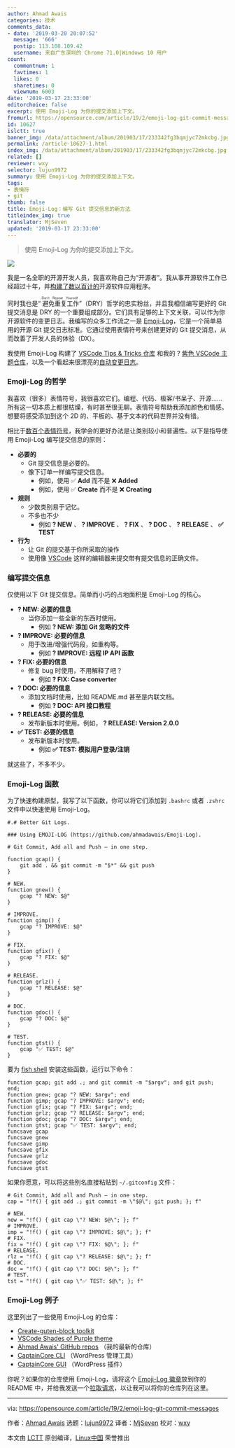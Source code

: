 ```yaml
---
author: Ahmad Awais
categories: 技术
comments_data:
- date: '2019-03-20 20:07:52'
  message: '666'
  postip: 113.108.109.42
  username: 来自广东深圳的 Chrome 71.0|Windows 10 用户
count:
  commentnum: 1
  favtimes: 1
  likes: 0
  sharetimes: 0
  viewnum: 6003
date: '2019-03-17 23:33:00'
editorchoice: false
excerpt: 使用 Emoji-Log 为你的提交添加上下文。
fromurl: https://opensource.com/article/19/2/emoji-log-git-commit-messages
id: 10627
islctt: true
banner_img: /data/attachment/album/201903/17/233342fg3bqmjyc72mkcbg.jpg
permalink: /article-10627-1.html
index_img: /data/attachment/album/201903/17/233342fg3bqmjyc72mkcbg.jpg.thumb.jpg
related: []
reviewer: wxy
selector: lujun9972
summary: 使用 Emoji-Log 为你的提交添加上下文。
tags:
- 表情符
- git
thumb: false
title: Emoji-Log：编写 Git 提交信息的新方法
titleindex_img: true
translator: MjSeven
updated: '2019-03-17 23:33:00'
---
```



> 
> 使用 Emoji-Log 为你的提交添加上下文。
> 
> 
> 


![](/data/attachment/album/201903/17/233342fg3bqmjyc72mkcbg.jpg)


我是一名全职的开源开发人员，我喜欢称自己为“开源者”。我从事开源软件工作已经超过十年，并[构建了数以百计的](https://github.com/ahmadawais)开源软件应用程序。


同时我也是“<ruby> 避免重复工作 <rt>  Don’t Repeat Yourself </rt></ruby>”（DRY）哲学的忠实粉丝，并且我相信编写更好的 Git 提交消息是 DRY 的一个重要组成部分。它们具有足够的上下文关联，可以作为你开源软件的变更日志。我编写的众多工作流之一是 [Emoji-Log](https://github.com/ahmadawais/Emoji-Log/)，它是一个简单易用的开源 Git 提交日志标准。它通过使用表情符号来创建更好的 Git 提交消息，从而改善了开发人员的体验（DX）。


我使用 Emoji-Log 构建了 [VSCode Tips & Tricks 仓库](https://github.com/ahmadawais/VSCode-Tips-Tricks) 和我的 ? [紫色 VSCode 主题仓库](https://github.com/ahmadawais/shades-of-purple-vscode/commits/master)，以及一个看起来很漂亮的[自动变更日志](https://github.com/ahmadawais/shades-of-purple-vscode/blob/master/CHANGELOG.md)。


### Emoji-Log 的哲学


我喜欢（很多）表情符号，我很喜欢它们。编程、代码、极客/书呆子、开源……所有这一切本质上都很枯燥，有时甚至很无聊。表情符号帮助我添加颜色和情感。想要将感受添加到这个 2D 的、平板的、基于文本的代码世界并没有错。


相比于[数百个表情符号](https://gitmoji.carloscuesta.me/)，我学会的更好办法是让类别较小和普遍性。以下是指导使用 Emoji-Log 编写提交信息的原则：


* **必要的**
	+ Git 提交信息是必要的。
	+ 像下订单一样编写提交信息。
		- 例如，使用 ✅ **Add** 而不是 ❌ **Added**
		- 例如，使用 ✅ **Create** 而不是 ❌ **Creating**
* **规则**
	+ 少数类别易于记忆。
	+ 不多也不少
		- 例如 **? NEW** 、 **? IMPROVE** 、 **? FIX** 、 **? DOC** 、 **? RELEASE** 、 **✅ TEST**
* **行为**
	+ 让 Git 的提交基于你所采取的操作
	+ 使用像 [VSCode](https://VSCode.pro) 这样的编辑器来提交带有提交信息的正确文件。


### 编写提交信息


仅使用以下 Git 提交信息。简单而小巧的占地面积是 Emoji-Log 的核心。


* **? NEW: 必要的信息**
	+ 当你添加一些全新的东西时使用。
		- 例如 **? NEW: 添加 Git 忽略的文件**
* **? IMPROVE: 必要的信息**
	+ 用于改进/增强代码段，如重构等。
		- 例如 **? IMPROVE: 远程 IP API 函数**
* **? FIX: 必要的信息**
	+ 修复 bug 时使用，不用解释了吧？
		- 例如 **? FIX: Case converter**
* **? DOC: 必要的信息**
	+ 添加文档时使用，比如 README.md 甚至是内联文档。
		- 例如 **? DOC: API 接口教程**
* **? RELEASE: 必要的信息**
	+ 发布新版本时使用。例如， **? RELEASE: Version 2.0.0**
* **✅ TEST: 必要的信息**
	+ 发布新版本时使用。
		- 例如 **✅ TEST: 模拟用户登录/注销**


就这些了，不多不少。


### Emoji-Log 函数


为了快速构建原型，我写了以下函数，你可以将它们添加到 `.bashrc` 或者 `.zshrc` 文件中以快速使用 Emoji-Log。



```
#.# Better Git Logs.

### Using EMOJI-LOG (https://github.com/ahmadawais/Emoji-Log).

# Git Commit, Add all and Push — in one step.

function gcap() {
    git add . && git commit -m "$*" && git push
}

# NEW.
function gnew() {
    gcap "? NEW: $@"
}

# IMPROVE.
function gimp() {
    gcap "? IMPROVE: $@"
}

# FIX.
function gfix() {
    gcap "? FIX: $@"
}

# RELEASE.
function grlz() {
    gcap "? RELEASE: $@"
}

# DOC.
function gdoc() {
    gcap "? DOC: $@"
}

# TEST.
function gtst() {
    gcap "✅ TEST: $@"
}
```

要为 [fish shell](https://en.wikipedia.org/wiki/Friendly_interactive_shell) 安装这些函数，运行以下命令：



```
function gcap; git add .; and git commit -m "$argv"; and git push; end;
function gnew; gcap "? NEW: $argv"; end
function gimp; gcap "? IMPROVE: $argv"; end;
function gfix; gcap "? FIX: $argv"; end;
function grlz; gcap "? RELEASE: $argv"; end;
function gdoc; gcap "? DOC: $argv"; end;
function gtst; gcap "✅ TEST: $argv"; end;
funcsave gcap
funcsave gnew
funcsave gimp
funcsave gfix
funcsave grlz
funcsave gdoc
funcsave gtst
```

如果你愿意，可以将这些别名直接粘贴到 `~/.gitconfig` 文件：



```
# Git Commit, Add all and Push — in one step.
cap = "!f() { git add .; git commit -m \"$@\"; git push; }; f"

# NEW.
new = "!f() { git cap \"? NEW: $@\"; }; f"
# IMPROVE.
imp = "!f() { git cap \"? IMPROVE: $@\"; }; f"
# FIX.
fix = "!f() { git cap \"? FIX: $@\"; }; f"
# RELEASE.
rlz = "!f() { git cap \"? RELEASE: $@\"; }; f"
# DOC.
doc = "!f() { git cap \"? DOC: $@\"; }; f"
# TEST.
tst = "!f() { git cap \"✅ TEST: $@\"; }; f"
```

### Emoji-Log 例子


这里列出了一些使用 Emoji-Log 的仓库：


* [Create-guten-block toolkit](https://github.com/ahmadawais/create-guten-block/commits/)
* [VSCode Shades of Purple theme](https://github.com/ahmadawais/shades-of-purple-vscode/commits/)
* [Ahmad Awais' GitHub repos](https://github.com/ahmadawais) （我的最新的仓库）
* [CaptainCore CLI](https://github.com/CaptainCore/captaincore-cli/commits/) （WordPress 管理工具）
* [CaptainCore GUI](https://github.com/CaptainCore/captaincore-gui/commits/) （WordPress 插件）


你呢？如果你的仓库使用 Emoji-Log，请将这个 [Emoji-Log 徽章](https://on.ahmda.ws/rOMZ/c)放到你的 README 中，并给我发送一个[拉取请求](https://github.com/ahmadawais/Emoji-Log/pulls)，以让我可以将你的仓库列在这里。




---


via: <https://opensource.com/article/19/2/emoji-log-git-commit-messages>


作者：[Ahmad Awais](https://opensource.com/users/mrahmadawais) 选题：[lujun9972](https://github.com/lujun9972) 译者：[MjSeven](https://github.com/MjSeven) 校对：[wxy](https://github.com/wxy)


本文由 [LCTT](https://github.com/LCTT/TranslateProject) 原创编译，[Linux中国](https://linux.cn/) 荣誉推出